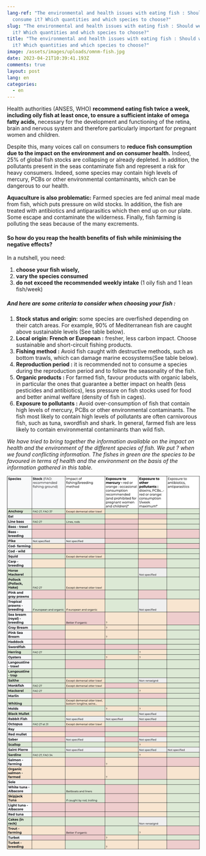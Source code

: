 ```yaml
---
lang-ref: "The environmental and health issues with eating fish : Should we
  consume it? Which quantities and which species to choose?"
slug: "The environmental and health issues with eating fish : Should we consume
  it? Which quantities and which species to choose?"
title: "The environmental and health issues with eating fish : Should we consume
  it? Which quantities and which species to choose?"
image: /assets/images/uploads/omnm-fish.jpg
date: 2023-04-21T10:39:41.193Z
comments: true
layout: post
lang: en
categories:
  - en
---
```

Health authorities (ANSES, WHO) **recommend eating fish twice a week, including oily fish at least once, to ensure a sufficient intake of omega fatty acids,** necessary for the development and functioning of the retina, brain and nervous system and therefore particularly important for pregnant women and children.

Despite this, many voices call on consumers to **reduce fish consumption due to the impact on the environment and on consumer health.** Indeed, 25% of global fish stocks are collapsing or already depleted. In addition, the pollutants present in the seas contaminate fish and represent a risk for heavy consumers. Indeed, some species may contain high levels of mercury, PCBs or other environmental contaminants, which can be dangerous to our health.

**Aquaculture is also problematic:** Farmed species are fed animal meal made from fish, which puts pressure on wild stocks. In addition, the fish are treated with antibiotics and antiparasitics which then end up on our plate. Some escape and contaminate the wilderness. Finally, fish farming is polluting the seas because of the many excrements.

#### So how do you reap the health benefits of fish while minimising the negative effects?

In a nutshell, you need:

1. **choose your fish wisely,**
2. **vary the species consumed**
3. **do not exceed the recommended weekly intake** (1 oily fish and 1 lean fish/week)

##### And here are some criteria to consider when choosing your fish :

1. **Stock status and origin:** some species are overfished depending on their catch areas. For example, 90% of Mediterranean fish are caught above sustainable levels (See table below).  
2. **Local origin: French or European :** fresher, less carbon impact. Choose sustainable and short-circuit fishing products.  
3. **Fishing method :** Avoid fish caught with destructive methods, such as bottom trawls, which can damage marine ecosystems(See table below).  
4. **Reproduction period :** it is recommended not to consume a species during the reproduction period and to follow the seasonality of the fish.  
5. **Organic products :** For farmed fish, favour products with organic labels, in particular the ones that guarantee a better impact on health (less pesticides and antibiotics), less pressure on fish stocks used for food and better animal welfare (density of fish in cages).  
6. **Exposure to pollutants :** Avoid over-consumption of fish that contain high levels of mercury, PCBs or other environmental contaminants. The fish most likely to contain high levels of pollutants are often carnivorous fish, such as tuna, swordfish and shark. In general, farmed fish are less likely to contain environmental contaminants than wild fish.  

*We have tried to bring together the information available on the impact on health and the environment of the different species of fish. We put ? when we found conflicting information. The fishes in green are the species to be favoured in terms of health and the environment on the basis of the information gathered in this table.*

![The environmental and health issues with eating fish](/assets/images/uploads/guide-poisson-en.png "The environmental and health issues with eating fish")